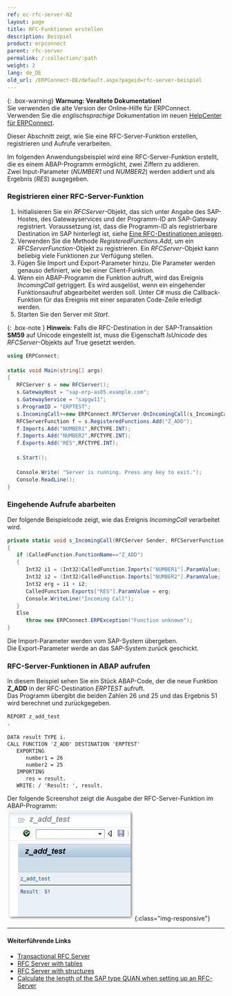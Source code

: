 ```yaml
---
ref: ec-rfc-server-02
layout: page
title: RFC-Funktionen erstellen
description: Beispiel
product: erpconnect
parent: rfc-server
permalink: /:collection/:path
weight: 2
lang: de_DE
old_url: /ERPConnect-DE/default.aspx?pageid=rfc-server-beispiel
---
```


{: .box-warning}
**Warnung: Veraltete Dokumentation!** <br>
Sie verwenden die alte Version der Online-Hilfe für ERPConnect.<br>
Verwenden Sie die *englischsprachige* Dokumentation im neuen [HelpCenter für ERPConnect](https://helpcenter.theobald-software.com/erpconnect/documentation/introduction/).


Dieser Abschnitt zeigt, wie Sie eine RFC-Server-Funktion erstellen, registrieren und Aufrufe verarbeiten.

Im folgenden Anwendungsbeispiel wird eine RFC-Server-Funktion erstellt, die es einem ABAP-Programm ermöglicht, zwei Ziffern zu addieren.<br>
Zwei Input-Parameter (*NUMBER1* und *NUMBER2*) werden addiert und als Ergebnis (*RES*) ausgegeben.

### Registrieren einer RFC-Server-Funktion

1. Initialisieren Sie ein *RFCServer*-Objekt, das sich unter Angabe des SAP-Hostes, des Gatewayservices und der Programm-ID am SAP-Gateway registriert. 
Voraussetzung ist, dass die Programm-ID als registrierbare Destination im SAP hinterlegt ist, siehe [Eine RFC-Destinationen anlegen](./rfc-destinationen-pflegen).
2. Verwenden Sie die Methode *RegisteredFunctions.Add*, um ein *RFCServerFunction*-Objekt zu registrieren.
Ein *RFCServer*-Objekt kann beliebig viele Funktionen zur Verfügung stellen.
3. Fügen Sie Import und Export-Parameter hinzu. Die Parameter werden genauso definiert, wie bei einer Client-Funktion.
4. Wenn ein ABAP-Programm die Funktion aufruft, wird das Ereignis *IncomingCall* getriggert. 
Es wird ausgelöst, 
wenn ein eingehender Funktionsaufruf abgearbeitet werden soll. 
Unter C# muss die Callback-Funktion für das Ereignis mit einer separaten Code-Zeile erledigt werden. 
5. Starten Sie den Server mit *Start*.

{: .box-note }
**Hinweis**: Falls die RFC-Destination in der SAP-Transaktion **SM59** auf Unicode eingestellt ist, muss die Eigenschaft *IsUnicode* des *RFCServer*-Objekts auf True gesetzt werden. 

```csharp
using ERPConnect; 
  
static void Main(string[] args) 
{ 
   RFCServer s = new RFCServer();
   s.GatewayHost = "sap-erp-as05.example.com"; 
   s.GatewayService = "sapgw11"; 
   s.ProgramID = "ERPTEST"; 
   s.IncomingCall+=new ERPConnect.RFCServer.OnIncomingCall(s_IncomingCall); 
   RFCServerFunction f = s.RegisteredFunctions.Add("Z_ADD"); 
   f.Imports.Add("NUMBER1",RFCTYPE.INT); 
   f.Imports.Add("NUMBER2",RFCTYPE.INT); 
   f.Exports.Add("RES",RFCTYPE.INT); 
  
   s.Start(); 
  
   Console.Write( "Server is running. Press any key to exit."); 
   Console.ReadLine(); 
}
```
<!---
<details>
<summary>[VB]</summary>
{% highlight visualbasic %}
Imports ERPConnect 
  
Module Module1 
   Dim WithEvents s As New RFCServer 
  
   Sub Main() 
      ' define server object 
      s.GatewayHost = "hamlet" 
      s.GatewayService = "sapgw11" 
      s.ProgramID = "ERPTEST" 
  
      ' deifne regsitered function 
      Dim f As RFCServerFunction f = s.RegisteredFunctions.Add("Z_ADD") 
      f.Imports.Add("NUMBER1", RFCTYPE.INT) 
      f.Imports.Add("NUMBER2", RFCTYPE.INT) 
      f.Exports.Add("RES", RFCTYPE.INT) 
        
      ' start server s.Start() 
  
      Console.Write( _ "Server is started. Please press any key to stop.") 
      Console.ReadLine() 
   End Sub
{% endhighlight %}
</details>
  -->
  
### Eingehende Aufrufe abarbeiten

Der folgende Beispielcode zeigt, wie das Ereignis *IncomingCall* verarbeitet wird.

```csharp
private static void s_IncomingCall(RFCServer Sender, RFCServerFunction CalledFunction) 
{ 
   if (CalledFunction.FunctionName=="Z_ADD") 
   { 
      Int32 i1 = (Int32)CalledFunction.Imports["NUMBER1"].ParamValue; 
      Int32 i2 = (Int32)CalledFunction.Imports["NUMBER2"].ParamValue; 
      Int32 erg = i1 + i2; 
      CalledFunction.Exports["RES"].ParamValue = erg; 
      Console.WriteLine("Incoming Call"); 
   } 
   Else 
      throw new ERPConnect.ERPException("Function unknown"); 
}
```
<!---
<details>
<summary>[VB]</summary>
{% highlight visualbasic %}
Private Sub s_IncomingCall( ByVal Sender As _
   ERPConnect.RFCServer, _ 
   ByVal CalledFunction As ERPConnect.RFCServerFunction) _ 
   Handles s.IncomingCall 
  
      Dim i1 As Int32 
      i1 = CalledFunction.Imports("NUMBER1").ParamValue 
      Dim i2 As Int32 
      i2 = CalledFunction.Imports("NUMBER2").ParamValue 
      Dim res As Int32 
      res = i1 + i2 
      CalledFunction.Exports("RES").ParamValue = res 
      Console.WriteLine("Incoming Call") 
End Sub
{% endhighlight %}
</details>
  -->
Die Import-Parameter werden vom SAP-System übergeben. <br>
Die Export-Parameter werde an das SAP-System zurück geschickt.

### RFC-Server-Funktionen in ABAP aufrufen

In diesem Beispiel sehen Sie ein Stück ABAP-Code, der die neue Funktion **Z_ADD** in der RFC-Destination *ERPTEST* aufruft.<br>
Das Programm übergibt die beiden Zahlen 26 und 25 und das Ergebnis 51 wird berechnet und zurückgegeben.

```abap
REPORT z_add_test 
. 
  
DATA result TYPE i.
CALL FUNCTION 'Z_ADD' DESTINATION 'ERPTEST' 
   EXPORTING 
      number1 = 26 
      number2 = 25 
   IMPORTING 
      res = result. 
   WRITE: / 'Result: ', result.  
```

Der folgende Screenshot zeigt die Ausgabe der RFC-Server-Funktion im ABAP-Programm:<br>
![RFCServer-Console](/img/content/RFCServer-Console.png){:class="img-responsive"}


*****
#### Weiterführende Links
- [Transactional RFC Server](https://kb.theobald-software.com/erpconnect-samples/transactional-rfc-server)
- [RFC Server with tables](https://kb.theobald-software.com/erpconnect-samples/rfc-server-with-tables)
- [RFC Server with structures](https://kb.theobald-software.com/erpconnect-samples/rfc-server-with-structures)
- [Calculate the length of the SAP type QUAN when setting up an RFC-Server](https://kb.theobald-software.com/erpconnect-samples/calculate-the-length-of-the-sap-type-quan--when-setting-up-an-rfc-server)
